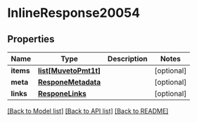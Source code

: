 # InlineResponse20054

## Properties
Name | Type | Description | Notes
------------ | ------------- | ------------- | -------------
**items** | [**list[MuvetoPmt1t]**](MuvetoPmt1t.md) |  | [optional] 
**meta** | [**ResponeMetadata**](ResponeMetadata.md) |  | [optional] 
**links** | [**ResponeLinks**](ResponeLinks.md) |  | [optional] 

[[Back to Model list]](../README.md#documentation-for-models) [[Back to API list]](../README.md#documentation-for-api-endpoints) [[Back to README]](../README.md)


